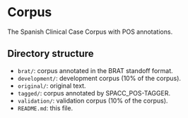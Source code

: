 # Corpus

The Spanish Clinical Case Corpus with POS annotations.

## Directory structure

* `brat/`: corpus annotated in the BRAT standoff format.
* `development/`: development corpus (10% of the corpus).
* `original/`: original text.
* `tagged/`: corpus annotated by SPACC_POS-TAGGER.
* `validation/`: validation corpus (10% of the corpus).
* `README.md`: this file.
